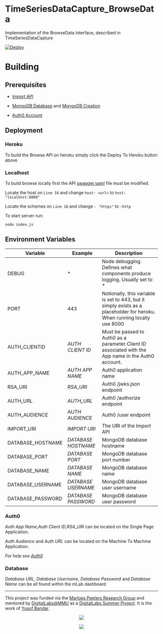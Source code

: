 # TimeSeriesDataCapture_BrowseData
Implementation of the BrowseData interface, described in TimeSeriesDataCapture 

[![Deploy](https://www.herokucdn.com/deploy/button.svg)](https://heroku.com/deploy)

# Building

## Prerequisites

- [Import API](https://github.com/CMDT/TimeSeriesDataCapture_ImportSource)

- [MongoDB Database](https://github.com/CMDT/TimeSeriesDataCapture#mongodb-hosting) and [MongoDB Creation](https://github.com/CMDT/TimeSeriesDataCapture#mongodb-creation)

- [Auth0 Account](https://github.com/CMDT/TimeSeriesDataCapture#auth0)

## Deployment
### Heroku
To build the Browse API on heroku simply click the Deploy To Heroku button above

### Localhost
To build browse locally first the API [swagger.yaml](https://github.com/CMDT/TimeSeriesDataCapture_BrowseData/blob/master/src/BrowseAPI/api/swagger.yaml) file must be modified.

Locate the host on `Line 10` and change `host: <url>` to `host: "localhost:8000"`

Locate the schemes on `Line 16` and change `- "https"` to `-http`

To start server run:

```
node index.js
```

## Environment Variables 

| Variable             | Example                                  | Description                              |
| -------------------- | ---------------------------------------- | ---------------------------------------- |
| DEBUG | * | Node debugging. Defines what components produce logging. Usually set to *|                                    
| PORT  |443 | Notionally, this variable is set to 443, but it simply    exists as a placeholder for heroku. When running locally use 8000|
| AUTH_CLIENTID|*AUTH CLIENT ID*|Must be passed to Auth0 as a parameter.Client ID associated with the App name in the Auth0 account.|
| AUTH_APP_NAME|*AUTH APP NAME*|Auth0 application name|
|RSA_URI|*RSA_URI*|Auth0 /jwks.json endpoint|
|AUTH_URL| *AUTH_URL*| Auth0 /authorize endpoint|
|AUTH_AUDIENCE|*AUTH AUDIENCE*| Auth0 /user endpoint|
|IMPORT_URI|*IMPORT URI*|The URI of the Import API|
|DATABASE_HOSTNAME|*DATABASE HOSTNAME*|MongoDB database hostname|
|DATABASE_PORT|*DATABASE PORT*|MongoDB database port number|
|DATABASE_NAME|*DATABASE NAME*|MongoDB database name|
|DATABASE_USERNAME|*DATABASE USERNAME*|MongoDB database user username|
|DATABASE_PASSWORD|*DATABASE PASSWORD*|MongoDB database user password|


### Auth0
*Auth App Name*,*Auth Client ID*,*RSA_URI* can be located on the Single Page Application.

*Auth Audience* and *Auth URL* can be located on the Machine To Machine Application.

*For help see [Auth0](https://github.com/CMDT/TimeSeriesDataCapture#auth0)*

### Database
*Database URL*, *Database Username*, *Database Password* and *Database Name* can be all found within the mLab dashboard

---

This project was funded via the [Marloes Peeters Research Group](https://www.marloespeeters.nl/) and mentored by [DigitalLabs@MMU](https://digitallabs.mmu.ac.uk/) as a [DigitalLabs Summer Project](https://digitallabs.mmu.ac.uk/what-we-do/teaching/). It is the work of [Yusof Bandar](https://github.com/YusofBandar).


<p align="center">
<img align="middle" src="https://trello-attachments.s3.amazonaws.com/5b2caa657bcf194b4d089d48/5b98c7ec64145155e09b5083/d2e189709d3b79aa1222ef6e9b1f3735/DigitalLabsLogo_512x512.png"  />
 </p>
 
 
<p align="center">
<img align="middle" src="https://trello-attachments.s3.amazonaws.com/5b2caa657bcf194b4d089d48/5b98c7ec64145155e09b5083/e5f47675f420face27488d4e5330a48c/logo_mmu.png" />
 </p>
